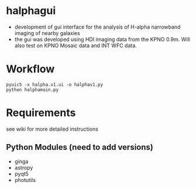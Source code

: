 # halphagui
- development of gui interface for the analysis of H-alpha narrowband imaging of nearby galaxies
- the gui was developed using HDI imaging data from the KPNO 0.9m.  Will also test on KPNO Mosaic data and INT WFC data.

# Workflow #

```
pyuic5 -x halpha.v1.ui -o halphav1.py
python halphamain.py
```

# Requirements ##
see wiki for more detailed instructions
## Python Modules (need to add versions) ##


* ginga
* astropy
* pyqt5
* photutils

